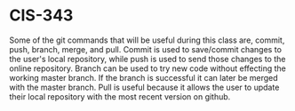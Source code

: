 # CIS-343

Some of the git commands that will be useful during this class are, commit, push, branch, merge, and pull. Commit is used to 
save/commit changes to the user's local repository, while push is used to send those changes to the online repository. Branch
can be used to try new code without effecting the working master branch. If the branch is successful it can later be merged with
the master branch. Pull is useful because it allows the user to update their local repository with the most recent version on 
github.
